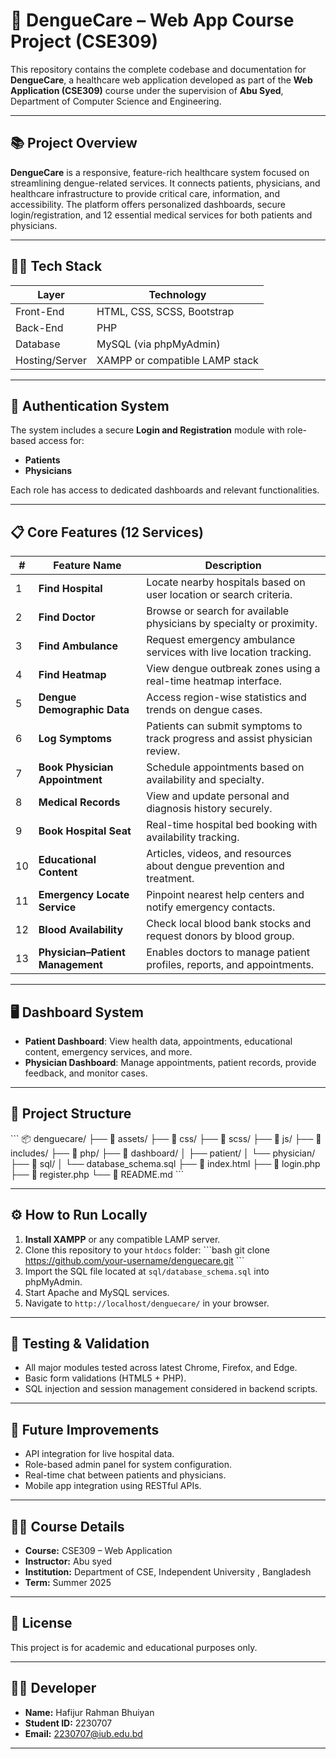
# 🏥 DengueCare – Web App Course Project (CSE309)

This repository contains the complete codebase and documentation for **DengueCare**, a healthcare web application developed as part of the **Web Application (CSE309)** course under the supervision of **Abu Syed**, Department of Computer Science and Engineering.

---

## 📚 Project Overview

**DengueCare** is a responsive, feature-rich healthcare system focused on streamlining dengue-related services. It connects patients, physicians, and healthcare infrastructure to provide critical care, information, and accessibility. The platform offers personalized dashboards, secure login/registration, and 12 essential medical services for both patients and physicians.

---

## 👨‍💻 Tech Stack

| Layer        | Technology              |
|--------------|--------------------------|
| Front-End    | HTML, CSS, SCSS, Bootstrap |
| Back-End     | PHP                      |
| Database     | MySQL (via phpMyAdmin)   |
| Hosting/Server | XAMPP or compatible LAMP stack |

---

## 🔐 Authentication System

The system includes a secure **Login and Registration** module with role-based access for:
- **Patients**
- **Physicians**

Each role has access to dedicated dashboards and relevant functionalities.

---

## 📋 Core Features (12 Services)

| #  | Feature Name                 | Description                                                                 |
|----|------------------------------|-----------------------------------------------------------------------------|
| 1  | **Find Hospital**            | Locate nearby hospitals based on user location or search criteria.          |
| 2  | **Find Doctor**              | Browse or search for available physicians by specialty or proximity.        |
| 3  | **Find Ambulance**          | Request emergency ambulance services with live location tracking.           |
| 4  | **Find Heatmap**             | View dengue outbreak zones using a real-time heatmap interface.             |
| 5  | **Dengue Demographic Data**  | Access region-wise statistics and trends on dengue cases.                   |
| 6  | **Log Symptoms**             | Patients can submit symptoms to track progress and assist physician review. |
| 7  | **Book Physician Appointment** | Schedule appointments based on availability and specialty.                  |
| 8  | **Medical Records**          | View and update personal and diagnosis history securely.                    |
| 9  | **Book Hospital Seat**       | Real-time hospital bed booking with availability tracking.                  |
| 10 | **Educational Content**      | Articles, videos, and resources about dengue prevention and treatment.      |
| 11 | **Emergency Locate Service** | Pinpoint nearest help centers and notify emergency contacts.                |
| 12 | **Blood Availability**       | Check local blood bank stocks and request donors by blood group.            |
| 13 | **Physician–Patient Management** | Enables doctors to manage patient profiles, reports, and appointments.   |

---

## 🖥️ Dashboard System

- **Patient Dashboard**: View health data, appointments, educational content, emergency services, and more.
- **Physician Dashboard**: Manage appointments, patient records, provide feedback, and monitor cases.

---

## 📁 Project Structure

\`\`\`
📦 denguecare/
├── 📁 assets/
├── 📁 css/
├── 📁 scss/
├── 📁 js/
├── 📁 includes/
├── 📁 php/
├── 📁 dashboard/
│   ├── patient/
│   └── physician/
├── 📁 sql/
│   └── database_schema.sql
├── 📄 index.html
├── 📄 login.php
├── 📄 register.php
└── 📄 README.md
\`\`\`

---

## ⚙️ How to Run Locally

1. **Install XAMPP** or any compatible LAMP server.
2. Clone this repository to your `htdocs` folder:
   \`\`\`bash
   git clone https://github.com/your-username/denguecare.git
   \`\`\`
3. Import the SQL file located at `sql/database_schema.sql` into phpMyAdmin.
4. Start Apache and MySQL services.
5. Navigate to `http://localhost/denguecare/` in your browser.

---

## 🧪 Testing & Validation

- All major modules tested across latest Chrome, Firefox, and Edge.
- Basic form validations (HTML5 + PHP).
- SQL injection and session management considered in backend scripts.

---

## 📌 Future Improvements

- API integration for live hospital data.
- Role-based admin panel for system configuration.
- Real-time chat between patients and physicians.
- Mobile app integration using RESTful APIs.

---

## 👨‍🏫 Course Details

- **Course:** CSE309 – Web Application  
- **Instructor:** Abu syed  
- **Institution:** Department of CSE, Independent University , Bangladesh  
- **Term:** Summer 2025

---

## 📜 License

This project is for academic and educational purposes only.

---



## 👨‍💻 Developer

- **Name:** Hafijur Rahman Bhuiyan  
- **Student ID:** 2230707  
- **Email:** [2230707@iub.edu.bd](mailto:2230707@iub.edu.bd)

---
